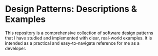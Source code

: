 # Design Patterns: Descriptions & Examples

This repository is a comprehensive collection of software design patterns that I have studied and implemented with clear, real-world examples. It is intended as a practical and easy-to-navigate reference for me as a developer.
